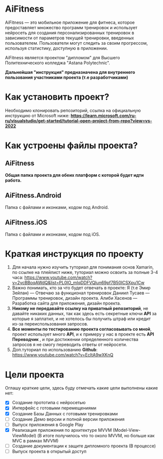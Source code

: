 # AiFitness

AiFitness — это мобильное приложение для фитнеса, которое предоставляет  множество программ тренировок и использует нейросеть для создания персонализированных тренировок в зависимости от параметров текущей тренировки, введенных пользователем. Пользователи могут следить за своим прогрессом, используя статистику, доступную в приложении.

AiFitness является проектом "дипломом" для Высшего Политехнического колледжа "Astana Polytechnic".


**Дальнейшая "инструкция" предназначена для внутреннего пользования участниками проекта (т.е разработчиками)**

# Как установить проект?

Необходимо клонировать репозиторий, ссылка на официальную инструкцию от Microsoft ниже:
**https://learn.microsoft.com/ru-ru/visualstudio/get-started/tutorial-open-project-from-repo?view=vs-2022**

# Как устроены файлы проекта?
## AiFitness
**Общая папка проекта для обеих платформ с которой будет идти работа.**
## AiFitness.Android
Папка с файлами и иконками, кодом под Android.
## AiFitness.iOS
Папка с файлами и иконками, кодом под iOS.

# Краткая инструкция по проекту

 1. Для начала нужно изучить туториал для понимания основ Xamarin, по ссылке на плейлист ниже, туториал можно освоить за полные 3-4 часа:
https://www.youtube.com/watch?v=2ycBBoqAWdQ&list=PL0lO_mIqDDFVQIun69pf7B50ICSXpu1Cw
2. Важно понимать, кто за что будет отвечать в проекте:
Я (т.е Эмир Зейлан) — Отвечаю за функционал тренировок
Даниил Тусаев — Программы тренировок, дизайн проекта.
Алиби Хасенов — Разработка сайта для приложения, дизайн проекта.
3. **Никому не передавайте ссылку на приватный репозиторий**, не давайте никаких данных, так как здесь есть секретные ключи **API** за которые я заплатил, и не хотелось бы получить штраф или кредит из-за переиспользования запросов.
4. **Все моменты по тестированию проекта согласовывать со мной**, проект использует много **API**, и к примеру у нас в проекте есть **API Переводчик** , и при достижении определенного количества запросов я не смогу переводить ответы от нейросети.
5. Доп.туториал по использованию **Github**:
https://www.youtube.com/watch?v=EcItA9wXKnQ

# Цели проекта

Оглашу краткие цели, здесь буду отмечать какие цели выполнены какие нет:

 - [x] Создание прототипа с нейросетью
 - [x] Интерфейс с готовыми перемещениями
 - [x] Создание Базы Данных с готовыми тренировками
 - [ ] Создание Демо версии и полной версии приложения
 - [ ] Выпуск приложения в Google Play
 - [x] Реализация приложения по архитектуре MVVM (Model-View-ViewModel) (В итоге получилось что то около MVVM, но больше как MVC в рамках MVVM)
 - [ ] Создание документации к защите дипломного проекта (В процессе)
 - [ ] Выпуск проекта в открытый доступ

